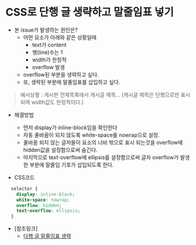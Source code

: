 # CSS로 단행 글 생략하고 말줄임표 넣기
  - 본 issue가 발생하는 원인은?
    - 어떤 요소가 아래와 같은 상황일때
      - text가 content
      - 행(line)수는 1
      - width가 한정적
      - overflow 발생
    - overflow된 부분을 생략하고 싶다.
    - 또, 생략된 부분에 말줄임표를 삽입하고 싶다.

  > 예시상황 : 게시판 전체목록에서 게시글 제목...
  > (게시글 제목은 단행으로만 표시되며 width값도 한정적이다.)

  - 해결방법
    - 먼저 display가 inline-block임을 확인한다
    - 자동 줄바꿈이 되지 않도록 white-space를 nowrap으로 설정.
    - 줄바꿈 되지 않는 글자들이 요소의 너비 밖으로 표시 되는것을 overflow에 hidden값을 설정함으로써 숨긴다.
    - 마지막으로 text-overflow에 ellipsis를 설정함으로써 글자 overflow가 발생한 부분에 말줄임 기호가 삽입되도록 한다.

  - CSS코드
  ```css
    selector {
      display: inline-block;
      white-space: nowrap;
      overflow: hidden;
      text-overflow: ellipsis;
    }
  ```
  - [참조링크]
    - [다행 글 말줄임표 생략](https://codepen.io/martinwolf/pen/qlFdp)



